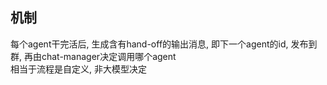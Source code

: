 ## 机制
每个agent干完活后, 生成含有hand-off的输出消息, 即下一个agent的id, 发布到群, 再由chat-manager决定调用哪个agent<br>
相当于流程是自定义, 非大模型决定